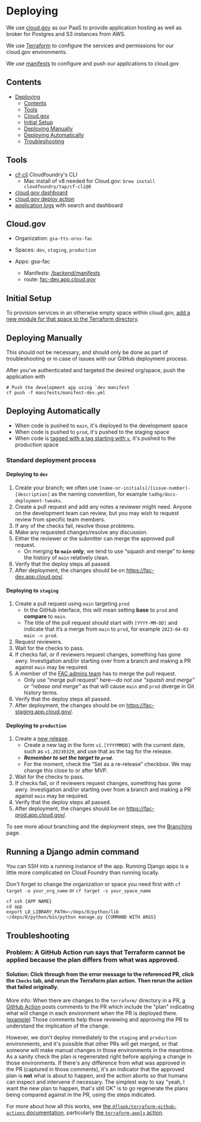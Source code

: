 # Deploying

We use [cloud.gov](https://cloud.gov/) as our PaaS to provide application hosting as well as broker for Postgres and S3 instances from AWS.

We use [Terraform](https://github.com/GSA-TTS/FAC/tree/main/terraform) to configure the services and permissions for our cloud.gov environments.

We use [manifests](https://docs.cloudfoundry.org/devguide/deploy-apps/manifest.html) to configure and push our applications to cloud.gov

## Contents

- [Deploying](#deploying)
  - [Contents](#contents)
  - [Tools](#tools)
  - [Cloud.gov](#cloudgov)
  - [Initial Setup](#initial-setup)
  - [Deploying Manually](#deploying-manually)
  - [Deploying Automatically](#deploying-automatically)
  - [Troubleshooting](#troubleshooting)

## Tools

- [cf-cli](https://docs.cloudfoundry.org/cf-cli/) Cloudfoundry's CLI
  - Mac install of v8 needed for Cloud.gov: `brew install cloudfoundry/tap/cf-cli@8`
- [cloud.gov dashboard](https://www.cloud.gov)
- [cloud.gov deploy action](https://github.com/18F/cg-deploy-action)
- [application logs](https://logs.fr.cloud.gov/) with search and dashboard

## Cloud.gov

- Organization: `gsa-tts-oros-fac`
- Spaces: `dev`, `staging`, `production`

- Apps: gsa-fac
    - Manifests: [/backend/manifests](../backend/manifests)
    - route: [fac-dev.app.cloud.gov](https://fac-dev.app.cloud.gov)

## Initial Setup

To provision services in an otherwise empty space within cloud.gov, [add a new module for that space to the Terraform directory](https://github.com/GSA-TTS/FAC/tree/main/terraform#structure).

## Deploying Manually

This should not be necessary, and should only be done as part of troubleshooting or in case of issues with our GitHub deployment process.

After you've authenticated and targeted the desired org/space, push the application with

```shell
# Push the development app using `dev manifest
cf push -f manifests/manifest-dev.yml
```

## Deploying Automatically

* When code is pushed to `main`, it's deployed to the development space
* When code is pushed to `prod`, it's pushed to the staging space
* When code is [tagged with a tag starting with `v`](https://github.com/GSA-TTS/FAC/blob/main/docs/branching.md#steps), it's pushed to the production space

### Standard deployment process

#### Deploying to `dev`

1.  Create your branch; we often use `[name-or-initials]/[issue-number]-[description]` as the naming convention, for example `tadhg/docs-deployment-tweaks`.
2.  Create a pull request and add any notes a reviewer might need. Anyone on the development team can review, but you may wish to request review from specific team members.
3.  If any of the checks fail, resolve those problems.
3.  Make any requested changes/resolve any discussion.
4.  Either the reviewer or the submitter can merge the approved pull request.
    *   On merging **to `main` only**, we tend to use “squash and merge” to keep the history of `main` relatively clean.
5.  Verify that the deploy steps all passed.
6.  After deployment, the changes should be on https://fac-dev.app.cloud.gov/.

#### Deploying to `staging`

1.  Create a pull request using `main` targeting `prod`
    *   In the GitHub interface, this will mean setting **base** to `prod` and **compare** to `main`.
    *   The title of the pull request should start with `[YYYY-MM-DD]` and indicate that it’s a merge from `main` to `prod`, for example `2023-04-03 main -> prod`.
2.  Request reviewers.
3.  Wait for the checks to pass.
4.  If checks fail, or if reviewers request changes, something has gone awry. Investigation and/or starting over from a branch and making a PR against `main` may be required.
5.  A member of the [FAC admins team](https://github.com/orgs/GSA-TTS/teams/fac-admins) has to merge the pull request.
    *   Only use “merge pull request” here—_do not use “squash and merge” or “rebase and merge”_ as that will cause `main` and `prod` diverge in Git history terms.
5.  Verify that the deploy steps all passed.
6.  After deployment, the changes should be on https://fac-staging.app.cloud.gov/.

#### Deploying to `production`

1.  Create a [new release](https://github.com/GSA-TTS/FAC/releases/new).
    *   Create a new tag in the form `v1.[YYYYMMDD]` with the current date, such as `v1.20230329`, and use that as the tag for the release.
    *   **_Remember to set the target to `prod`_**.
    *   For the moment, check the “Set as a re-release” checkbox. We may change this close to or after MVP.
3.  Wait for the checks to pass.
4.  If checks fail, or if reviewers request changes, something has gone awry. Investigation and/or starting over from a branch and making a PR against `main` may be required.
5.  Verify that the deploy steps all passed.
6.  After deployment, the changes should be on https://fac-prod.app.cloud.gov/.

To see more about branching and the deployment steps, see the [Branching](branching.md) page.

## Running a Django admin command

You can SSH into a running instance of the app. Running Django apps is a little more complicated on Cloud Foundry than running locally.

Don't forget to change the organization or space you need first with `cf target -o your_org_name` or `cf target -s your_space_name`

```shell
cf ssh {APP NAME}
cd app
export LD_LIBRARY_PATH=~/deps/0/python/lib
~/deps/0/python/bin/python manage.py {COMMAND WITH ARGS}
```

## Troubleshooting

### Problem: A GitHub Action run says that Terraform cannot be applied because the plan differs from what was approved.
#### Solution: Click through from the error message to the referenced PR, click the `Checks` tab, and rerun the Terraform plan action. Then rerun the action that failed originally.
More info: When there are changes to the `terraform/` directory in a PR, [a GitHub Action](https://github.com/GSA-TTS/FAC/blob/main/.github/workflows/terraform-plan.yml) posts comments to the PR which include the "plan" indicating what will change in each environment when the PR is deployed there. ([example](https://github.com/GSA-TTS/FAC/pull/875)) Those comments help those reviewing and approving the PR to understand the implication of the change. 

However, we don't deploy immediately to the `staging` and `production` environments, and it's possible that other PRs will get merged, or that someone will make manual changes in those environments in the meantime. As a sanity check the plan is regenerated right before applying a change in those environments. If there's any difference from what was approved in the PR (captured in those comments), it's an indicator that the approved plan is **not** what is about to happen, and the action aborts so that humans can inspect and intervene if necessary. The simplest way to say "yeah, I want the new plan to happen, that's still OK" is to go regenerate the plans being compared against in the PR, using the steps indicated.

For more about how all this works, see [the `dflook/terraform-github-actions` documentation](https://github.com/dflook/terraform-github-actions), particularly [the `terraform-apply` action](https://github.com/dflook/terraform-github-actions/tree/main/terraform-apply).
